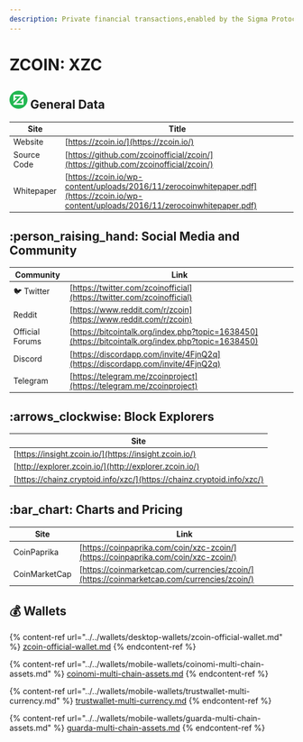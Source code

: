 ```yaml
---
description: Private financial transactions,enabled by the Sigma Protocol
---
```


# ZCOIN: XZC

## <img src="../../.gitbook/assets/xzc.png" alt="" data-size="original"> General Data

| Site        | Title                                                                                                                                    |
| ----------- | ---------------------------------------------------------------------------------------------------------------------------------------- |
| Website     | [https://zcoin.io/](https://zcoin.io/)                                                                                                   |
| Source Code | [https://github.com/zcoinofficial/zcoin/](https://github.com/zcoinofficial/zcoin/)                                                       |
| Whitepaper  | [https://zcoin.io/wp-content/uploads/2016/11/zerocoinwhitepaper.pdf](https://zcoin.io/wp-content/uploads/2016/11/zerocoinwhitepaper.pdf) |

## :person\_raising\_hand: Social Media and Community

| Community       | Link                                                                                               |
| --------------- | -------------------------------------------------------------------------------------------------- |
| :bird: Twitter  | [https://twitter.com/zcoinofficial](https://twitter.com/zcoinofficial)                             |
| Reddit          | [https://www.reddit.com/r/zcoin](https://www.reddit.com/r/zcoin)                                   |
| Official Forums | [https://bitcointalk.org/index.php?topic=1638450](https://bitcointalk.org/index.php?topic=1638450) |
| Discord         | [https://discordapp.com/invite/4FjnQ2q](https://discordapp.com/invite/4FjnQ2q)                     |
| Telegram        | [https://telegram.me/zcoinproject](https://telegram.me/zcoinproject)                               |

## :arrows\_clockwise: Block Explorers

| Site                                                                   |
| ---------------------------------------------------------------------- |
| [https://insight.zcoin.io/](https://insight.zcoin.io/)                 |
| [http://explorer.zcoin.io/](http://explorer.zcoin.io/)                 |
| [https://chainz.cryptoid.info/xzc/](https://chainz.cryptoid.info/xzc/) |

## :bar\_chart: Charts and Pricing

| Site          | Link                                                                                       |
| ------------- | ------------------------------------------------------------------------------------------ |
| CoinPaprika   | [https://coinpaprika.com/coin/xzc-zcoin/](https://coinpaprika.com/coin/xzc-zcoin/)         |
| CoinMarketCap | [https://coinmarketcap.com/currencies/zcoin/](https://coinmarketcap.com/currencies/zcoin/) |

## :moneybag: Wallets

{% content-ref url="../../wallets/desktop-wallets/zcoin-official-wallet.md" %}
[zcoin-official-wallet.md](../../wallets/desktop-wallets/zcoin-official-wallet.md)
{% endcontent-ref %}

{% content-ref url="../../wallets/mobile-wallets/coinomi-multi-chain-assets.md" %}
[coinomi-multi-chain-assets.md](../../wallets/mobile-wallets/coinomi-multi-chain-assets.md)
{% endcontent-ref %}

{% content-ref url="../../wallets/mobile-wallets/trustwallet-multi-currency.md" %}
[trustwallet-multi-currency.md](../../wallets/mobile-wallets/trustwallet-multi-currency.md)
{% endcontent-ref %}

{% content-ref url="../../wallets/mobile-wallets/guarda-multi-chain-assets.md" %}
[guarda-multi-chain-assets.md](../../wallets/mobile-wallets/guarda-multi-chain-assets.md)
{% endcontent-ref %}
